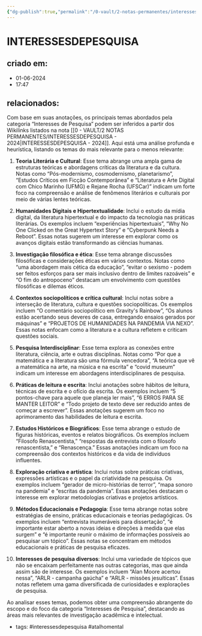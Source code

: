```yaml
---
{"dg-publish":true,"permalink":"/0-vault/2-notas-permanentes/interessesdepesquisa-2024/","tags":["permanente","interessesdepesquisa","atalhomental"],"dgHomeLink":true,"dgShowLocalGraph":true,"dgShowFileTree":true,"dgEnableSearch":true}
---
```


# INTERESSESDEPESQUISA

## criado em: 
- 01-06-2024
- 17:47
## relacionados:

Com base em suas anotações, os principais temas abordados pela categoria “Interesses de Pesquisa” podem ser inferidos a partir dos Wikilinks listados na nota [[0 - VAULT/2 NOTAS PERMANENTES/INTERESSESDEPESQUISA - 2024\|INTERESSESDEPESQUISA - 2024]]. Aqui está uma análise profunda e heurística, listando os temas do mais relevante para o menos relevante:

1. **Teoria Literária e Cultural**: Esse tema abrange uma ampla gama de estruturas teóricas e abordagens críticas da literatura e da cultura. Notas como “Pós-modernismo, cosmodernismo, planetarismo”, “Estudos Críticos em Ficção Contemporânea” e “Literatura e Arte Digital com Chico Marinho (UFMG) e Rejane Rocha (UFSCar)” indicam um forte foco na compreensão e análise de fenômenos literários e culturais por meio de várias lentes teóricas.

2. **Humanidades Digitais e Hipertextualidade**: Inclui o estudo da mídia digital, da literatura hipertextual e do impacto da tecnologia nas práticas literárias. Os exemplos incluem “experiências hipertextuais”, “Why No One Clicked on the Great Hypertext Story” e “Cyberpunk Needs a Reboot”. Essas notas sugerem um interesse em explorar como os avanços digitais estão transformando as ciências humanas.

3. **Investigação filosófica e ética**: Esse tema abrange discussões filosóficas e considerações éticas em vários contextos. Notas como “uma abordagem mais cética da educação”, “evitar o sexismo - podem ser feitos esforços para ser mais inclusivo dentro de limites razoáveis” e “O fim do antropoceno” destacam um envolvimento com questões filosóficas e dilemas éticos.

4. **Contextos sociopolíticos e crítica cultural**: Inclui notas sobre a interseção de literatura, cultura e questões sociopolíticas. Os exemplos incluem “O comentário sociopolítico em Gravity's Rainbow”, “Os alunos estão acertando seus deveres de casa, entregando ensaios gerados por máquinas” e “PROJETOS DE HUMANIDADES NA PANDEMIA VIA NEXO”. Essas notas enfocam como a literatura e a cultura refletem e criticam questões sociais.

5. **Pesquisa Interdisciplinar**: Esse tema explora as conexões entre literatura, ciência, arte e outras disciplinas. Notas como “Por que a matemática e a literatura são uma fórmula vencedora”, “A teórica que vê a matemática na arte, na música e na escrita” e “covid museum” indicam um interesse em abordagens interdisciplinares de pesquisa.

6. **Práticas de leitura e escrita**: Inclui anotações sobre hábitos de leitura, técnicas de escrita e o ofício da escrita. Os exemplos incluem “5 pontos-chave para aquele que planeja ler mais”, “6 ERROS PARA SE MANTER LEITOR” e “Todo projeto de texto deve ser reduzido antes de começar a escrever”. Essas anotações sugerem um foco no aprimoramento das habilidades de leitura e escrita.

7. **Estudos Históricos e Biográficos**: Esse tema abrange o estudo de figuras históricas, eventos e relatos biográficos. Os exemplos incluem “Filosofo Renascentista,” “respostas da entrevista com o filosofo renascentista,” e “Renascença.” Essas anotações indicam um foco na compreensão dos contextos históricos e da vida de indivíduos influentes.

8. **Exploração criativa e artística**: Inclui notas sobre práticas criativas, expressões artísticas e o papel da criatividade na pesquisa. Os exemplos incluem “gerador de micro-histórias de terror”, “mapa sonoro na pandemia” e “escritas da pandemia”. Essas anotações destacam o interesse em explorar metodologias criativas e projetos artísticos.

9. **Métodos Educacionais e Pedagogia**: Esse tema abrange notas sobre estratégias de ensino, práticas educacionais e teorias pedagógicas. Os exemplos incluem “entrevista inumeráveis para dissertação”, “é importante estar aberto a novas ideias e direções à medida que elas surgem” e “é importante reunir o máximo de informações possíveis ao pesquisar um tópico”. Essas notas se concentram em métodos educacionais e práticas de pesquisa eficazes.

10. **Interesses de pesquisa diversos**: Inclui uma variedade de tópicos que não se encaixam perfeitamente nas outras categorias, mas que ainda assim são de interesse. Os exemplos incluem “Alan Moore acertou nessa”, “ARLR - campanha gaúcha” e “ARLR - missões jesuíticas”. Essas notas refletem uma gama diversificada de curiosidades e explorações de pesquisa.

Ao analisar esses temas, podemos obter uma compreensão abrangente do escopo e do foco da categoria “Interesses de Pesquisa”, destacando as áreas mais relevantes de investigação acadêmica e intelectual.

- tags: #interessesdepesquisa #atalhomental